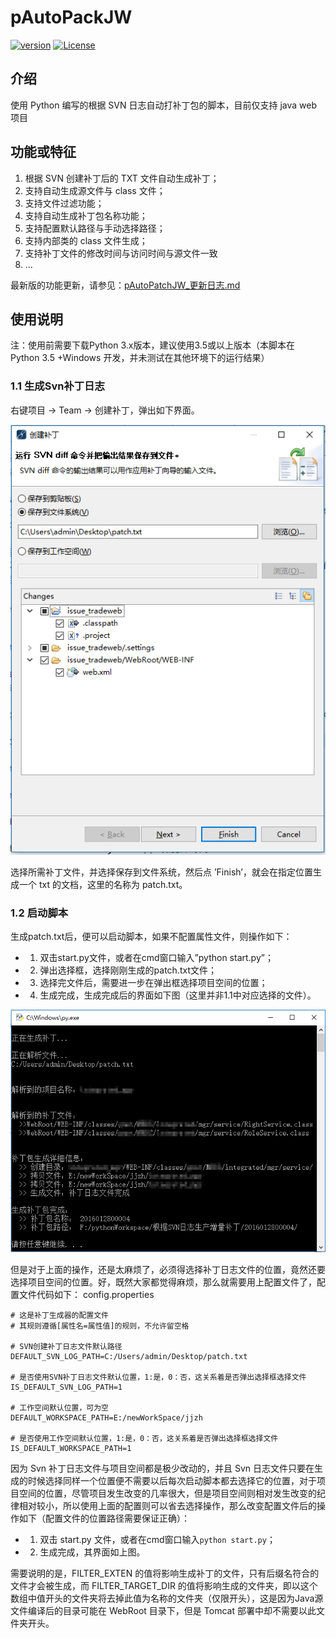 # pAutoPackJW

[![version](https://img.shields.io/badge/python-3.0.0-blue.svg)](https://www.python.org/downloads/release/python-300/)
[![License](https://img.shields.io/badge/License-Apache%202.0-blue.svg)](http://github.com/hhyo/archery/blob/master/LICENSE) 

## 介绍

使用 Python 编写的根据 SVN 日志自动打补丁包的脚本，目前仅支持 java web 项目

## 功能或特征

1. 根据 SVN 创建补丁后的 TXT 文件自动生成补丁；
2. 支持自动生成源文件与 class 文件；
3. 支持文件过滤功能；
4. 支持自动生成补丁包名称功能；
5. 支持配置默认路径与手动选择路径；
6. 支持内部类的 class 文件生成；
7. 支持补丁文件的修改时间与访问时间与源文件一致
8. ...

最新版的功能更新，请参见：[pAutoPatchJW_更新日志.md](https://github.com/kentTanL/aAutoPackJw/blob/master/pAutoPatchJW_更新日志.md)

## 使用说明

注：使用前需要下载Python 3.x版本，建议使用3.5或以上版本（本脚本在 Python 3.5 +Windows 开发，并未测试在其他环境下的运行结果）

### 1.1 生成Svn补丁日志

右键项目 -> Team -> 创建补丁，弹出如下界面。

![image](./imgs/save_patch.png)

选择所需补丁文件，并选择保存到文件系统，然后点 ’Finish’，就会在指定位置生成一个 txt 的文档，这里的名称为 patch.txt。

### 1.2 启动脚本

生成patch.txt后，便可以启动脚本，如果不配置属性文件，则操作如下：

- 1) 双击start.py文件，或者在cmd窗口输入”python start.py”； 
- 2) 弹出选择框，选择刚刚生成的patch.txt文件； 
- 3) 选择完文件后，需要进一步在弹出框选择项目空间的位置； 
- 4) 生成完成，生成完成后的界面如下图（这里并非1.1中对应选择的文件）。

![image](./imgs/result_1.png)

但是对于上面的操作，还是太麻烦了，必须得选择补丁日志文件的位置，竟然还要选择项目空间的位置。好，既然大家都觉得麻烦，那么就需要用上配置文件了，配置文件代码如下：
config.properties

```shell
# 这是补丁生成器的配置文件
# 其规则遵循[属性名=属性值]的规则，不允许留空格

# SVN创建补丁日志文件默认路径
DEFAULT_SVN_LOG_PATH=C:/Users/admin/Desktop/patch.txt

# 是否使用SVN补丁日志文件默认位置，1:是，0：否，这关系着是否弹出选择框选择文件
IS_DEFAULT_SVN_LOG_PATH=1

# 工作空间默认位置，可为空
DEFAULT_WORKSPACE_PATH=E:/newWorkSpace/jjzh

# 是否使用工作空间默认位置，1:是，0：否，这关系着是否弹出选择框选择文件
IS_DEFAULT_WORKSPACE_PATH=1
```

因为 Svn 补丁日志文件与项目空间都是极少改动的，并且 Svn 日志文件只要在生成的时候选择同样一个位置便不需要以后每次启动脚本都去选择它的位置，对于项目空间的位置，尽管项目发生改变的几率很大，但是项目空间则相对发生改变的纪律相对较小，所以使用上面的配置则可以省去选择操作，那么改变配置文件后的操作如下（配置文件的位置路径需要保证正确）：

- 1) 双击 start.py 文件，或者在cmd窗口输入`python start.py`； 
- 2) 生成完成，其界面如上图。 

需要说明的是，FILTER_EXTEN 的值将影响生成补丁的文件，只有后缀名符合的文件才会被生成，而 FILTER_TARGET_DIR 的值将影响生成的文件夹，即以这个数组中值开头的文件夹将去掉此值为名称的文件夹（仅限开头），这是因为Java源文件编译后的目录可能在 WebRoot 目录下，但是 Tomcat 部署中却不需要以此文件夹开头。
